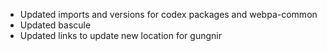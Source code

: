 - Updated imports and versions for codex packages and webpa-common
- Updated bascule 
- Updated links to update new location for gungnir
